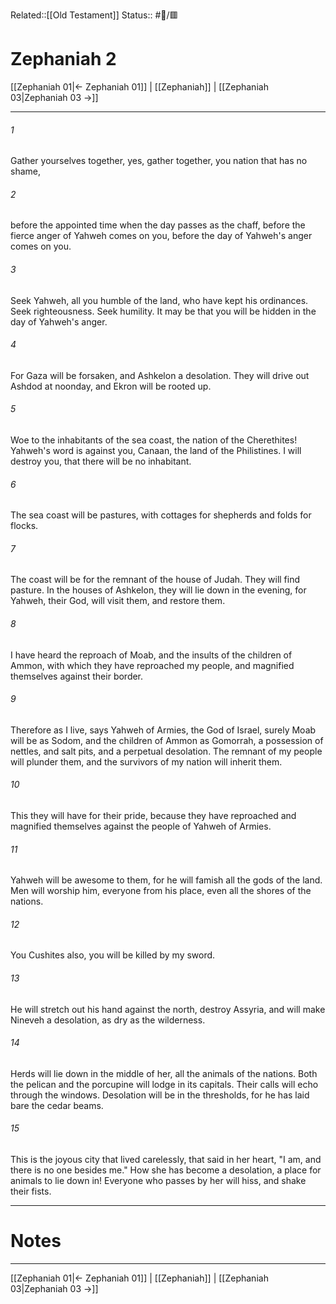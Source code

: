 Related::[[Old Testament]]
Status:: #📖/🟥
# Zephaniah 2

[[Zephaniah 01|← Zephaniah 01]] | [[Zephaniah]] | [[Zephaniah 03|Zephaniah 03 →]]
***



###### 1 
Gather yourselves together, yes, gather together, you nation that has no shame, 

###### 2 
before the appointed time when the day passes as the chaff, before the fierce anger of Yahweh comes on you, before the day of Yahweh's anger comes on you. 

###### 3 
Seek Yahweh, all you humble of the land, who have kept his ordinances. Seek righteousness. Seek humility. It may be that you will be hidden in the day of Yahweh's anger. 

###### 4 
For Gaza will be forsaken, and Ashkelon a desolation. They will drive out Ashdod at noonday, and Ekron will be rooted up. 

###### 5 
Woe to the inhabitants of the sea coast, the nation of the Cherethites! Yahweh's word is against you, Canaan, the land of the Philistines. I will destroy you, that there will be no inhabitant. 

###### 6 
The sea coast will be pastures, with cottages for shepherds and folds for flocks. 

###### 7 
The coast will be for the remnant of the house of Judah. They will find pasture. In the houses of Ashkelon, they will lie down in the evening, for Yahweh, their God, will visit them, and restore them. 

###### 8 
I have heard the reproach of Moab, and the insults of the children of Ammon, with which they have reproached my people, and magnified themselves against their border. 

###### 9 
Therefore as I live, says Yahweh of Armies, the God of Israel, surely Moab will be as Sodom, and the children of Ammon as Gomorrah, a possession of nettles, and salt pits, and a perpetual desolation. The remnant of my people will plunder them, and the survivors of my nation will inherit them. 

###### 10 
This they will have for their pride, because they have reproached and magnified themselves against the people of Yahweh of Armies. 

###### 11 
Yahweh will be awesome to them, for he will famish all the gods of the land. Men will worship him, everyone from his place, even all the shores of the nations. 

###### 12 
You Cushites also, you will be killed by my sword. 

###### 13 
He will stretch out his hand against the north, destroy Assyria, and will make Nineveh a desolation, as dry as the wilderness. 

###### 14 
Herds will lie down in the middle of her, all the animals of the nations. Both the pelican and the porcupine will lodge in its capitals. Their calls will echo through the windows. Desolation will be in the thresholds, for he has laid bare the cedar beams. 

###### 15 
This is the joyous city that lived carelessly, that said in her heart, "I am, and there is no one besides me." How she has become a desolation, a place for animals to lie down in! Everyone who passes by her will hiss, and shake their fists.

---
# Notes


***
[[Zephaniah 01|← Zephaniah 01]] | [[Zephaniah]] | [[Zephaniah 03|Zephaniah 03 →]]
